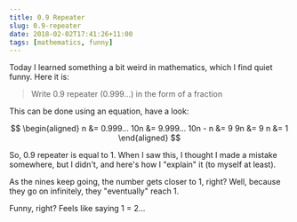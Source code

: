```yaml
---
title: 0.9 Repeater
slug: 0.9-repeater
date: 2018-02-02T17:41:26+11:00
tags: [mathematics, funny]
---
```


Today I learned something a bit weird in mathematics, which I find quiet funny.
Here it is:

> Write 0.9 repeater (0.999...) in the form of a fraction

This can be done using an equation, have a look:

$$
\begin{aligned}
n &= 0.999...
10n &= 9.999...
10n - n &= 9
9n &= 9
n &= 1
\end{aligned}
$$

So, 0.9 repeater is equal to 1. When I saw this, I thought I made a mistake
somewhere, but I didn't, and here's how I "explain" it (to myself at least).

As the nines keep going, the number gets closer to 1, right? Well,
because they go on infinitely, they "eventually" reach 1.

Funny, right? Feels like saying 1 = 2...
